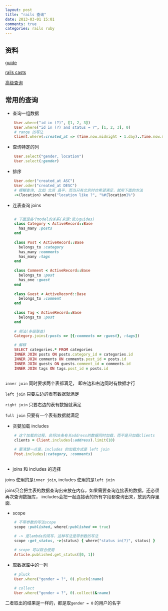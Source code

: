 ```yaml
---
layout: post
title: "rails 查询"
date: 2013-03-01 15:01
comments: true
categories: rails ruby 
---
```


资料
--

[guide](http://guides.rubyonrails.org/active_record_querying.html)

[rails casts](http://cn.asciicasts.com/episodes/202-active-record-queries-in-rails-3)

[高级查询](http://cn.asciicasts.com/episodes/215-advanced-queries-in-rails-3)
<!-- more -->
常用的查询
-----

* 查询一组数据

``` ruby 
    User.where("id in (?)", [1, 2, 3])
    User.where("id in (?) and status = ?", [1, 2, 3], 0)
    # range 的写法
    Client.where(:created_at => (Time.now.midnight - 1.day)..Time.now.midnight)
```

* 查询特定的列

``` ruby
    User.select("gender, location")
    User.select(:gender)
```
 
* 排序

``` ruby
    User.oder("created_at ASC")
    User.oder("created_at DESC")
    # 模糊查询, 比如 北京 昌平，而当只有北京时也希望满足，就用下面的方法
    ->(location) where("location like ?", "%#{location}%")
```

* 连表查询 joins

``` ruby

    # 下面是各个model的关系(来源:官方guides)
    class Category < ActiveRecord::Base
      has_many :posts
    end
     
    class Post < ActiveRecord::Base
      belongs_to :category
      has_many :comments
      has_many :tags
    end
     
    class Comment < ActiveRecord::Base
      belongs_to :post
      has_one :guest
    end
     
    class Guest < ActiveRecord::Base
      belongs_to :comment
    end
     
    class Tag < ActiveRecord::Base
      belongs_to :post
    end
    
    # 用法(多级联查)
    Category.joins(:posts => [{:comments => :guest}, :tags])

    # 解释
    SELECT categories.* FROM categories
    INNER JOIN posts ON posts.category_id = categories.id
    INNER JOIN comments ON comments.post_id = posts.id
    INNER JOIN guests ON guests.comment_id = comments.id
    INNER JOIN tags ON tags.post_id = posts.id
    
```

`inner join` 同时要求两个表都满足， 即左边和右边同时有数据才行

`left join`  只要左边的表有数据就满足

`right join` 只要右边的表有数据就满足

`full join`  只要有一个表有数据就满足

* 贪婪加载 includes

``` ruby
    # 这个加载的过程，会将10条有关address的数据同时加载，而不是只加载clients
    clients = Client.includes(:address).limit(10)

    # 要清楚一点是，includes 的加载方式是 left join 
    Post.includes(:category, :comments)
    
```

* joins 和 includes 的选择

joins 使用的是`inner join`, includes 使用的是`left join`

joins只会把主表的数据查询出来放在内存，如果需要查询连接表的数据，还必须再次查询数据库， includes会把一起连接表的所有字段都查询出来，放到内存里面.

* scope

``` ruby
    # 不带参数的写法scope
    scope :published, where(:published => true)
    
    # -> 是lambda的简写，这种写法是带参数的写法
    scope :get_status, ->(status) { where("status in(?)", status) }

    # scope 可以联合使用
    Article.published.get_status([0, 1])
```

* 取数据库中的一列

``` ruby
    # pluck    
    User.where("gender = ?", 0).pluck(:name)

    # collect
    User.where("gender = ?", 0).collect(&:name)
```
二者取出的结果是一样的，都是取`gender = 0` 的用户的名字

